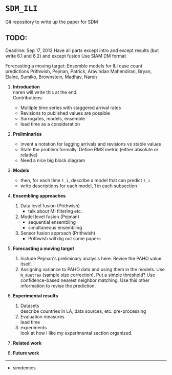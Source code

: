 ``SDM_ILI``
============

Git repository to write up the paper for SDM

TODO:
----

Deadline: Sep 17, 2013 
Have all parts except intro and except results (but write 6.1 and 6.2) and
except fusion
Use SIAM DM format

Forecasting a moving target: Ensemble models for ILI case count predictions
Prithwish, Pejman, Patrick, Aravindan Mahendiran, Bryan, Elaine, Sumiko,
Brownstein, Madhav, Naren

1. **Introduction**  
   naren will write this at the end.  
   Contributions:  
   * Multiple time series with staggered arrival rates
   * Revisions to published values are possible
   * Surrogates, models, ensemble
   * lead time as a consideration

2. **Preliminaries**  
   * invent a notation for lagging arrivals and revisions vs stable values
   * State the problem formally. Define RMS metric (either absolute or
     relative)
   * Need a nice big block diagram

3. **Models**  
   * then, for each time `t_i`,  describe a model that can predict `t_i`
   * write descriptions for each model, 1 in each subsection

4. **Ensembling approaches**  
   1. Data level fusion (Prithwish)
        * talk about MI filtering etc.
   2. Model level fusion (Pejman)
        * sequential ensembling
        * simultaneous ensembling
   3. Sensor fusion approach (Prithwish)
        * Prithwish will dig out some papers

5. **Forecasting a moving target**

   1. Include Pejman's preliminary analysis here. Revise the PAHO value itself.
   2. Assigning variance to PAHO data and using them in the models. Use
      ``N_muetras`` (sample size correction). Put a simple threshold? 
      Use confidence-based nearest neighbor matching. Use this other 
      information to revise the prediction.

6. **Experimental results**

   1. Datasets  
      describe countries in LA, data sources, etc. pre-processing
   2. Evaluation measures  
      lead time
   3. experiments  
      look at how I like my experimental section organized.

7. **Related work** 

8. **Future work**

--- 

* simdemics

